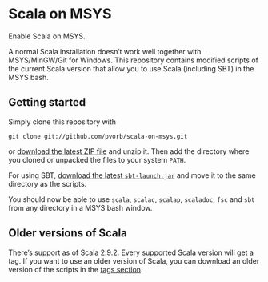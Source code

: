 Scala on MSYS
=============

Enable Scala on MSYS.

A normal Scala installation doesn’t work well together with MSYS/MinGW/Git
for Windows. This repository contains modified scripts of the current Scala
version that allow you to use Scala (including SBT) in the MSYS bash.


Getting started
---------------

Simply clone this repository with

    git clone git://github.com/pvorb/scala-on-msys.git

or
[download the latest ZIP file](https://github.com/pvorb/scala-on-msys/tags)
and unzip it. Then add the directory where you cloned or unpacked the files to
your system `PATH`.

For using SBT,
[download the latest `sbt-launch.jar`](http://typesafe.artifactoryonline.com/typesafe/ivy-releases/org.scala-tools.sbt/sbt-launch/)
and move it to the same directory as the scripts.

You should now be able to use `scala`, `scalac`, `scalap`, `scaladoc`, `fsc` and
`sbt` from any directory in a MSYS bash window.


Older versions of Scala
-----------------------

There’s support as of Scala 2.9.2. Every supported Scala version will get a tag.
If you want to use an older version of Scala, you can download an older version
of the scripts in the
[tags section](https://github.com/pvorb/scala-on-msys/tags).
